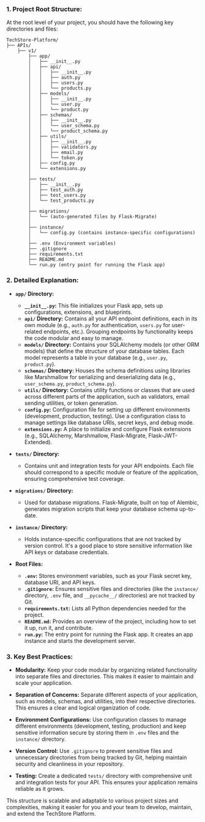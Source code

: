 ### **1. Project Root Structure:**

At the root level of your project, you should have the following key directories and files:

```
TechStore-Platform/
├── APIs/
    ├── v1/
        ├── app/
        │   ├── __init__.py
        │   ├── api/
        │   │   ├── __init__.py
        │   │   ├── auth.py
        │   │   ├── users.py
        │   │   └── products.py
        │   ├── models/
        │   │   ├── __init__.py
        │   │   └── user.py
        │   │   └── product.py
        │   ├── schemas/
        │   │   ├── __init__.py
        │   │   └── user_schema.py
        │   │   └── product_schema.py
        │   ├── utils/
        │   │   ├── __init__.py
        │   │   ├── validators.py
        │   │   ├── email.py
        │   │   └── token.py
        │   ├── config.py
        │   └── extensions.py
        │
        ├── tests/
        │   ├── __init__.py
        │   ├── test_auth.py
        │   ├── test_users.py
        │   └── test_products.py
        │
        ├── migrations/
        │   └── (auto-generated files by Flask-Migrate)
        │
        ├── instance/
        │   └── config.py (contains instance-specific configurations)
        │
        ├── .env (Environment variables)
        ├── .gitignore
        ├── requirements.txt
        ├── README.md
        └── run.py (entry point for running the Flask app)
```

### **2. Detailed Explanation:**

- **`app/` Directory:**
  - **`__init__.py`:** This file initializes your Flask app, sets up configurations, extensions, and blueprints.
  - **`api/` Directory:** Contains all your API endpoint definitions, each in its own module (e.g., `auth.py` for authentication, `users.py` for user-related endpoints, etc.). Grouping endpoints by functionality keeps the code modular and easy to manage.
  - **`models/` Directory:** Contains your SQLAlchemy models (or other ORM models) that define the structure of your database tables. Each model represents a table in your database (e.g., `user.py`, `product.py`).
  - **`schemas/` Directory:** Houses the schema definitions using libraries like Marshmallow for serializing and deserializing data (e.g., `user_schema.py`, `product_schema.py`).
  - **`utils/` Directory:** Contains utility functions or classes that are used across different parts of the application, such as validators, email sending utilities, or token generation.
  - **`config.py`:** Configuration file for setting up different environments (development, production, testing). Use a configuration class to manage settings like database URIs, secret keys, and debug mode.
  - **`extensions.py`:** A place to initialize and configure Flask extensions (e.g., SQLAlchemy, Marshmallow, Flask-Migrate, Flask-JWT-Extended).

- **`tests/` Directory:**
  - Contains unit and integration tests for your API endpoints. Each file should correspond to a specific module or feature of the application, ensuring comprehensive test coverage.

- **`migrations/` Directory:**
  - Used for database migrations. Flask-Migrate, built on top of Alembic, generates migration scripts that keep your database schema up-to-date.

- **`instance/` Directory:**
  - Holds instance-specific configurations that are not tracked by version control. It's a good place to store sensitive information like API keys or database credentials.

- **Root Files:**
  - **`.env`:** Stores environment variables, such as your Flask secret key, database URI, and API keys.
  - **`.gitignore`:** Ensures sensitive files and directories (like the `instance/` directory, `.env` file, and `__pycache__/` directories) are not tracked by Git.
  - **`requirements.txt`:** Lists all Python dependencies needed for the project.
  - **`README.md`:** Provides an overview of the project, including how to set it up, run it, and contribute.
  - **`run.py`:** The entry point for running the Flask app. It creates an app instance and starts the development server.

### **3. Key Best Practices:**

- **Modularity:** Keep your code modular by organizing related functionality into separate files and directories. This makes it easier to maintain and scale your application.
  
- **Separation of Concerns:** Separate different aspects of your application, such as models, schemas, and utilities, into their respective directories. This ensures a clear and logical organization of code.
  
- **Environment Configurations:** Use configuration classes to manage different environments (development, testing, production) and keep sensitive information secure by storing them in `.env` files and the `instance/` directory.
  
- **Version Control:** Use `.gitignore` to prevent sensitive files and unnecessary directories from being tracked by Git, helping maintain security and cleanliness in your repository.

- **Testing:** Create a dedicated `tests/` directory with comprehensive unit and integration tests for your API. This ensures your application remains reliable as it grows.

This structure is scalable and adaptable to various project sizes and complexities, making it easier for you and your team to develop, maintain, and extend the TechStore Platform.